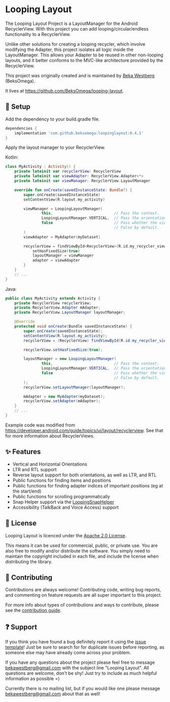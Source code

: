 # Looping Layout

The Looping Layout Project is a LayoutManager for the Android RecyclerView. With this project you 
can add looping/circular/endless functionality to a RecyclerView.

Unlike other solutions for creating a looping recycler, which involve modifying the Adapter, this
project isolates all logic inside the LayoutManager. This allows your Adapter to be reused in other 
non-looping layouts, and it better conforms to the MVC-like architecture provided by the RecyclerView.

This project was originally created and is maintained by [Beka Westberg][linked-in] (BeksOmega).

It lives at https://github.com/BeksOmega/looping-layout.

## :star2: Setup 

Add the dependency to your build.gradle file.
```groovy
dependencies {
    implementation 'com.github.beksomega:loopinglayout:0.4.1'
}
```

Apply the layout manager to your RecyclerView.

Kotlin:
```kotlin
class MyActivity : Activity() {
    private lateinit var recyclerView: RecyclerView
    private lateinit var viewAdapter: RecyclerView.Adapter<*>
    private lateinit var viewManager: RecyclerView.LayoutManager

    override fun onCreate(savedInstanceState: Bundle?) {
        super.onCreate(savedInstanceState)
        setContentView(R.layout.my_activity)

        viewManager = LoopingLayoutManager(
                this,                           // Pass the context.
                LoopingLayoutManager.VERTICAL,  // Pass the orientation. Vertical by default.
                false                           // Pass whether the views are laid out in reverse.
                                                // False by default.
        )
        viewAdapter = MyAdapter(myDataset)

        recyclerView = findViewById<RecyclerView>(R.id.my_recycler_view).apply {
            setHasFixedSize(true)
            layoutManager = viewManager
            adapter = viewAdapter
        }
    }
    // ...
}
```

Java:
```java
public class MyActivity extends Activity {
    private RecyclerView recyclerView;
    private RecyclerView.Adapter mAdapter;
    private RecyclerView.LayoutManager layoutManager;

    @Override
    protected void onCreate(Bundle savedInstanceState) {
        super.onCreate(savedInstanceState);
        setContentView(R.layout.my_activity);
        recyclerView = (RecyclerView) findViewById(R.id.my_recycler_view);

        recyclerView.setHasFixedSize(true);

        layoutManager = new LoopingLayoutManager(
                this,                           // Pass the context.
                LoopingLayoutManager.VERTICAL,  // Pass the orientation. Vertical by default.
                false                           // Pass whether the views are laid out in reverse.
                                                // False by default.
        );
        recyclerView.setLayoutManager(layoutManager);

        mAdapter = new MyAdapter(myDataset);
        recyclerView.setAdapter(mAdapter);
    }
    // ...
}
```

Example code was modified from https://developer.android.com/guide/topics/ui/layout/recyclerview. See
that for more information about RecyclerViews.

## :sparkles: Features 

 * Vertical and Horizontal Orientations
 * LTR and RTL support
 * Reverse layout support for both orientations, as well as LTR, and RTL
 * Public functions for finding items and positions
 * Public functions for finding adapter indices of important positions (eg at the start/end)
 * Public functions for scrolling programmatically
 * Snap Helper support via the [LoopingSnapHelper](https://github.com/BeksOmega/looping-layout/wiki/Snap-helpers)
 * Accessibility (TalkBack and Voice Access) support
 
## :page_with_curl: License 

Looping Layout is licenced under the [Apache 2.0 License][apache].

This means it can be used for commercial, public, or private use. You are also free to modify
and/or distribute the software. You simply need to maintain the copyright included in each file,
and include the license when distributing the library.

## :green_heart: Contributing 

Contributions are always welcome! Contributing code, writing bug reports,
and commenting on feature requests are all super important to this project.

For more info about types of contributions and ways to contribute, please
see the [contribution guide][contributing].

## :question: Support 

If you think you have found a bug definitely report it using the [issue template][issue-template]! Just be sure
to search for for duplicate issues before reporting, as someone else may have already come across
your problem.

If you have any questions about the project please feel free to message bekawestberg@gmail.com with
the subject line "Looping Layout". All questions are welcome, don't be shy! Just try to include
as much helpful information as possible =)

Currently there is no mailing list, but if you would like one please message bekawestberg@gmail.com
about that as well!

[apache]: https://www.apache.org/licenses/LICENSE-2.0
[contributing]: https://github.com/BeksOmega/looping-layout/blob/master/.github/CONTRIBUTING.md
[issue-template]: https://github.com/BeksOmega/looping-layout/issues/new/choose
[linked-in]: https://www.linkedin.com/in/beka-westberg/
